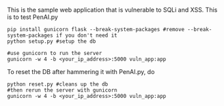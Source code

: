 This is the sample web application that is vulnerable to SQLi and XSS. This is to test PenAI.py
```
pip install gunicorn flask --break-system-packages #remove --break-system-packages if you don't need it
python setup.py #setup the db

#use gunicorn to run the server
gunicorn -w 4 -b <your_ip_address>:5000 vuln_app:app
```
To reset the DB after hammering it with PenAI.py, do 
```
python reset.py #cleans up the db
#then rerun the server with gunicorn
gunicorn -w 4 -b <your_ip_address>:5000 vuln_app:app
```
